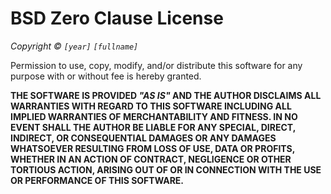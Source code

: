 # BSD Zero Clause License

*Copyright © `[year]` `[fullname]`*

Permission to use, copy, modify, and/or distribute this software for any purpose with or without fee is hereby granted.

**THE SOFTWARE IS PROVIDED *"AS IS"* AND THE AUTHOR DISCLAIMS ALL WARRANTIES WITH REGARD TO THIS SOFTWARE INCLUDING ALL IMPLIED WARRANTIES OF MERCHANTABILITY AND FITNESS. IN NO EVENT SHALL THE AUTHOR BE LIABLE FOR ANY SPECIAL, DIRECT, INDIRECT, OR CONSEQUENTIAL DAMAGES OR ANY DAMAGES WHATSOEVER RESULTING FROM LOSS OF USE, DATA OR PROFITS, WHETHER IN AN ACTION OF CONTRACT, NEGLIGENCE OR OTHER TORTIOUS ACTION, ARISING OUT OF OR IN CONNECTION WITH THE USE OR PERFORMANCE OF THIS SOFTWARE.**
